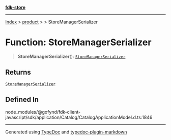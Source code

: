 [**fdk-store**](../../../README.md)
***

[Index](../../../API.md) > [product](../../README.md) > [<internal>](../README.md) > StoreManagerSerializer

# Function: StoreManagerSerializer

> **StoreManagerSerializer**(): [`StoreManagerSerializer`](../type-aliases/type-alias.StoreManagerSerializer.md)

## Returns

[`StoreManagerSerializer`](../type-aliases/type-alias.StoreManagerSerializer.md)

## Defined In

node\_modules/@gofynd/fdk-client-javascript/sdk/application/Catalog/CatalogApplicationModel.d.ts:1846

***
Generated using [TypeDoc](https://typedoc.org/) and [typedoc-plugin-markdown](https://www.npmjs.com/package/typedoc-plugin-markdown)
